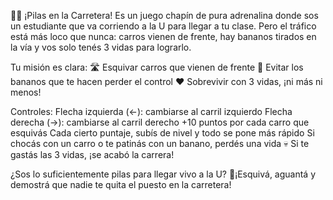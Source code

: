 🚗💨 ¡Pilas en la Carretera!
Es un juego chapín de pura adrenalina donde sos un estudiante que va corriendo a la U para llegar a tu clase. Pero el tráfico está más loco que nunca: carros vienen de frente, hay bananos tirados en la vía y vos solo tenés 3 vidas para lograrlo.

Tu misión es clara:
🛣️ Esquivar carros que vienen de frente
🍌 Evitar los bananos que te hacen perder el control
❤️ Sobrevivir con 3 vidas, ¡ni más ni menos!

Controles:
Flecha izquierda (←): cambiarse al carril izquierdo
Flecha derecha (→): cambiarse al carril derecho
+10 puntos por cada carro que esquivás
Cada cierto puntaje, subís de nivel y todo se pone más rápido
Si chocás con un carro o te patinás con un banano, perdés una vida
💀 Si te gastás las 3 vidas, ¡se acabó la carrera!

¿Sos lo suficientemente pilas para llegar vivo a la U?
🍌¡Esquivá, aguantá y demostrá que nadie te quita el puesto en la carretera!

